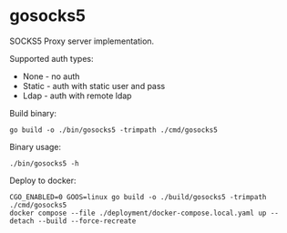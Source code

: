 # gosocks5

SOCKS5 Proxy server implementation.

Supported auth types:
* None - no auth
* Static - auth with static user and pass
* Ldap - auth with remote ldap

Build binary:

    go build -o ./bin/gosocks5 -trimpath ./cmd/gosocks5

Binary usage:

    ./bin/gosocks5 -h

Deploy to docker:
    
    CGO_ENABLED=0 GOOS=linux go build -o ./build/gosocks5 -trimpath ./cmd/gosocks5
    docker compose --file ./deployment/docker-compose.local.yaml up --detach --build --force-recreate
